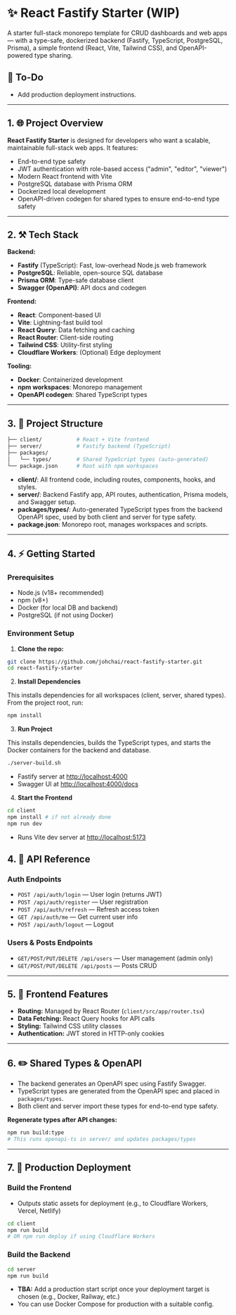 # ✨ React Fastify Starter (WIP)

A starter full-stack monorepo template for CRUD dashboards and web apps — with a type-safe, dockerized backend (Fastify, TypeScript, PostgreSQL, Prisma), a simple frontend (React, Vite, Tailwind CSS), and OpenAPI-powered type sharing.

## 🔧 To-Do

- Add production deployment instructions.

---

## 1. 🌐 Project Overview

**React Fastify Starter** is designed for developers who want a scalable, maintainable full-stack web apps. It features:

- End-to-end type safety
- JWT authentication with role-based access ("admin", "editor", "viewer")
- Modern React frontend with Vite
- PostgreSQL database with Prisma ORM
- Dockerized local development
- OpenAPI-driven codegen for shared types to ensure end-to-end type safety

---

## 2. ⚒️ Tech Stack

**Backend:**

- **Fastify** (TypeScript): Fast, low-overhead Node.js web framework
- **PostgreSQL**: Reliable, open-source SQL database
- **Prisma ORM**: Type-safe database client
- **Swagger (OpenAPI)**: API docs and codegen

**Frontend:**

- **React**: Component-based UI
- **Vite**: Lightning-fast build tool
- **React Query**: Data fetching and caching
- **React Router**: Client-side routing
- **Tailwind CSS**: Utility-first styling
- **Cloudflare Workers**: (Optional) Edge deployment

**Tooling:**

- **Docker**: Containerized development
- **npm workspaces**: Monorepo management
- **OpenAPI codegen**: Shared TypeScript types

---

## 3. 📁 Project Structure

```bash
├── client/           # React + Vite frontend
├── server/           # Fastify backend (TypeScript)
├── packages/
│   └── types/        # Shared TypeScript types (auto-generated)
└── package.json      # Root with npm workspaces
```

- **client/**: All frontend code, including routes, components, hooks, and styles.
- **server/**: Backend Fastify app, API routes, authentication, Prisma models, and Swagger setup.
- **packages/types/**: Auto-generated TypeScript types from the backend OpenAPI spec, used by both client and server for type safety.
- **package.json**: Monorepo root, manages workspaces and scripts.

---

## 4. ⚡ Getting Started

### Prerequisites

- Node.js (v18+ recommended)
- npm (v8+)
- Docker (for local DB and backend)
- PostgreSQL (if not using Docker)

### Environment Setup

1. **Clone the repo:**

```bash
git clone https://github.com/johchai/react-fastify-starter.git
cd react-fastify-starter
```

2. **Install Dependencies**

This installs dependencies for all workspaces (client, server, shared types).
From the project root, run:

```bash
npm install
```

3. **Run Project**

This installs dependencies, builds the TypeScript types, and starts the Docker containers for the backend and database.

```bash
./server-build.sh
```

- Fastify server at [http://localhost:4000](http://localhost:4000)
- Swagger UI at [http://localhost:4000/docs](http://localhost:4000/docs)

4. **Start the Frontend**

```bash
cd client
npm install # if not already done
npm run dev
```

- Runs Vite dev server at [http://localhost:5173](http://localhost:5173)

## 4. 📣 API Reference

### Auth Endpoints

- `POST /api/auth/login` — User login (returns JWT)
- `POST /api/auth/register` — User registration
- `POST /api/auth/refresh` — Refresh access token
- `GET /api/auth/me` — Get current user info
- `POST /api/auth/logout` — Logout

### Users & Posts Endpoints

- `GET/POST/PUT/DELETE /api/users` — User management (admin only)
- `GET/POST/PUT/DELETE /api/posts` — Posts CRUD

---

## 5. 💬 Frontend Features

- **Routing:** Managed by React Router (`client/src/app/router.tsx`)
- **Data Fetching:** React Query hooks for API calls
- **Styling:** Tailwind CSS utility classes
- **Authentication:** JWT stored in HTTP-only cookies

---

## 6. ✏️ Shared Types & OpenAPI

- The backend generates an OpenAPI spec using Fastify Swagger.
- TypeScript types are generated from the OpenAPI spec and placed in `packages/types`.
- Both client and server import these types for end-to-end type safety.

**Regenerate types after API changes:**

```bash
npm run build:type
# This runs openapi-ts in server/ and updates packages/types
```

---

## 7. 📖 Production Deployment

### Build the Frontend

- Outputs static assets for deployment (e.g., to Cloudflare Workers, Vercel, Netlify)

```bash
cd client
npm run build
# OR npm run deploy if using Cloudflare Workers
```

### Build the Backend

```bash
cd server
npm run build
```

- **TBA:** Add a production start script once your deployment target is chosen (e.g., Docker, Railway, etc.)
- You can use Docker Compose for production with a suitable config.
